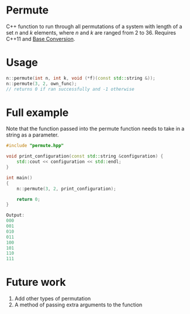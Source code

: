 # Permute
C++ function to run through all permutations of a system with length of a set _n_ and _k_ elements, where _n_ and _k_ are ranged from 2 to 36.
Requires C++11 and [Base Conversion](https://github.com/nelsyeung/base-conversion).

# Usage
```cpp
n::permute(int n, int k, void (*f)(const std::string &));
n::permute(3, 2, own_func);
// returns 0 if ran successfully and -1 otherwise
```

# Full example
Note that the function passed into the permute function needs to take in a string as a parameter.
```cpp
#include "permute.hpp"

void print_configuration(const std::string &configuration) {
    std::cout << configuration << std::endl;
}

int main()
{
    n::permute(3, 2, print_configuration);

    return 0;
}

Output:
000
001
010
011
100
101
110
111
```

# Future work
1. Add other types of permutation
2. A method of passing extra arguments to the function
